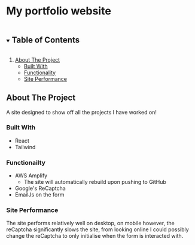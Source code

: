 # My portfolio website
<!-- TABLE OF CONTENTS -->
<details open="open">
  <summary><h2 style="display: inline-block">Table of Contents</h2></summary>
  <ol>
    <li>
      <a href="#about-the-project">About The Project</a>
      <ul>
        <li><a href="#built-with">Built With</a></li>
        <li><a href="#functionality">Functionality</a></li>
        <li><a href="#site-performance">Site Performance</a></li>
      </ul>
    </li>
  </ol>
</details>

## About The Project
A site designed to show off all the projects I have worked on!

### Built With
- React
- Tailwind

### Functionailty 
- AWS Amplify
  - The site will automatically rebuild upon pushing to GitHub
- Google's ReCaptcha 
- EmailJs on the form

### Site Performance
The site performs relatively well on desktop, on mobile however, the reCaptcha significantly slows the site, from looking online I could possibly change the reCaptcha to only initialise when the form is interacted with.